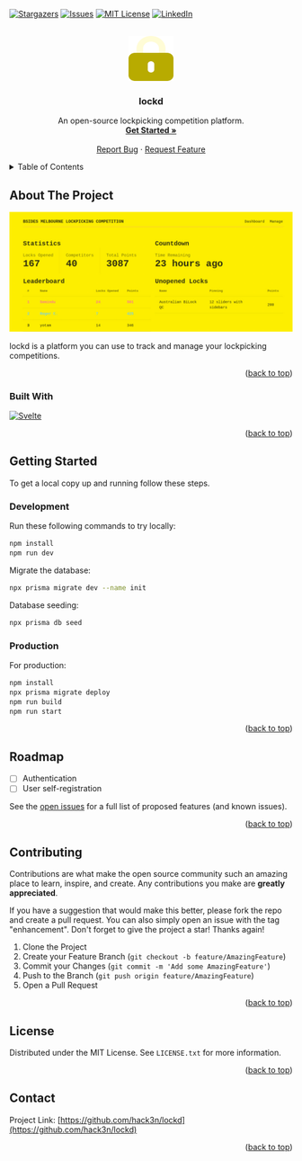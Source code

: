 <a name="readme-top"></a>

<!-- PROJECT SHIELDS -->

[![Stargazers][stars-shield]][stars-url]
[![Issues][issues-shield]][issues-url]
[![MIT License][license-shield]][license-url]
[![LinkedIn][linkedin-shield]][linkedin-url]

<!-- PROJECT LOGO -->
<br />
<div align="center">
  <a href="https://github.com/hack3n/lockd">
    <img src="logo.svg" alt="Logo" width="80" height="80">
  </a>

<h3 align="center">lockd</h3>

  <p align="center">
    An open-source lockpicking competition platform.
    <br />
    <a href="#getting-started"><strong>Get Started »</strong></a>
    <br />
    <br />
    <a href="https://github.com/hack3n/lockd/issues">Report Bug</a>
    ·
    <a href="https://github.com/hack3n/lockd/issues">Request Feature</a>
  </p>
</div>

<!-- TABLE OF CONTENTS -->
<details>
  <summary>Table of Contents</summary>
  <ol>
    <li>
      <a href="#about-the-project">About The Project</a>
      <ul>
        <li><a href="#built-with">Built With</a></li>
      </ul>
    </li>
    <li>
      <a href="#getting-started">Getting Started</a>
      <ul>
        <li><a href="#development">Development</a></li>
        <li><a href="#production">Production</a></li>
      </ul>
    </li>
    <li><a href="#roadmap">Roadmap</a></li>
    <li><a href="#contributing">Contributing</a></li>
    <li><a href="#license">License</a></li>
    <li><a href="#contact">Contact</a></li>
  </ol>
</details>

<!-- ABOUT THE PROJECT -->

## About The Project

![lockd Screenshot][product-screenshot]

lockd is a platform you can use to track and manage your lockpicking competitions.

<p align="right">(<a href="#readme-top">back to top</a>)</p>

### Built With

[![Svelte][Svelte.dev]][Svelte-url]

<p align="right">(<a href="#readme-top">back to top</a>)</p>

<!-- GETTING STARTED -->

## Getting Started

To get a local copy up and running follow these steps.

### Development

Run these following commands to try locally:

```bash
npm install
npm run dev
```

Migrate the database:

```bash
npx prisma migrate dev --name init
```

Database seeding:

```bash
npx prisma db seed
```

### Production

For production:

```bash
npm install
npx prisma migrate deploy
npm run build
npm run start
```

<p align="right">(<a href="#readme-top">back to top</a>)</p>

<!-- ROADMAP -->

## Roadmap

-   [ ] Authentication
-   [ ] User self-registration

See the [open issues](https://github.com/hack3n/lockd/issues) for a full list of proposed features (and known issues).

<p align="right">(<a href="#readme-top">back to top</a>)</p>

<!-- CONTRIBUTING -->

## Contributing

Contributions are what make the open source community such an amazing place to learn, inspire, and create. Any contributions you make are **greatly appreciated**.

If you have a suggestion that would make this better, please fork the repo and create a pull request. You can also simply open an issue with the tag "enhancement".
Don't forget to give the project a star! Thanks again!

1. Clone the Project
2. Create your Feature Branch (`git checkout -b feature/AmazingFeature`)
3. Commit your Changes (`git commit -m 'Add some AmazingFeature'`)
4. Push to the Branch (`git push origin feature/AmazingFeature`)
5. Open a Pull Request

<p align="right">(<a href="#readme-top">back to top</a>)</p>

<!-- LICENSE -->

## License

Distributed under the MIT License. See `LICENSE.txt` for more information.

<p align="right">(<a href="#readme-top">back to top</a>)</p>

<!-- CONTACT -->

## Contact

Project Link: [https://github.com/hack3n/lockd](https://github.com/hack3n/lockd)

<p align="right">(<a href="#readme-top">back to top</a>)</p>

<!-- MARKDOWN LINKS & IMAGES -->
<!-- https://www.markdownguide.org/basic-syntax/#reference-style-links -->

[stars-shield]: https://img.shields.io/github/stars/hack3n/lockd.svg?style=for-the-badge
[stars-url]: https://github.com/hack3n/lockd/stargazers
[issues-shield]: https://img.shields.io/github/issues/hack3n/lockd.svg?style=for-the-badge
[issues-url]: https://github.com/hack3n/lockd/issues
[license-shield]: https://img.shields.io/github/license/hack3n/lockd.svg?style=for-the-badge
[license-url]: https://github.com/hack3n/lockd/blob/main/LICENSE.txt
[linkedin-shield]: https://img.shields.io/badge/-LinkedIn-black.svg?style=for-the-badge&logo=linkedin&colorB=555
[linkedin-url]: https://linkedin.com/in/liam-o-brien-017aa6178/
[product-screenshot]: screenshot.png
[Svelte.dev]: https://img.shields.io/badge/Svelte-4A4A55?style=for-the-badge&logo=svelte&logoColor=FF3E00
[Svelte-url]: https://svelte.dev/
